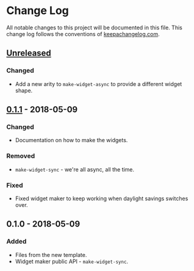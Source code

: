 # Change Log
All notable changes to this project will be documented in this file. This change log follows the conventions of [keepachangelog.com](http://keepachangelog.com/).

## [Unreleased]
### Changed
- Add a new arity to `make-widget-async` to provide a different widget shape.

## [0.1.1] - 2018-05-09
### Changed
- Documentation on how to make the widgets.

### Removed
- `make-widget-sync` - we're all async, all the time.

### Fixed
- Fixed widget maker to keep working when daylight savings switches over.

## 0.1.0 - 2018-05-09
### Added
- Files from the new template.
- Widget maker public API - `make-widget-sync`.

[Unreleased]: https://github.com/your-name/clojure-bakery/compare/0.1.1...HEAD
[0.1.1]: https://github.com/your-name/clojure-bakery/compare/0.1.0...0.1.1
